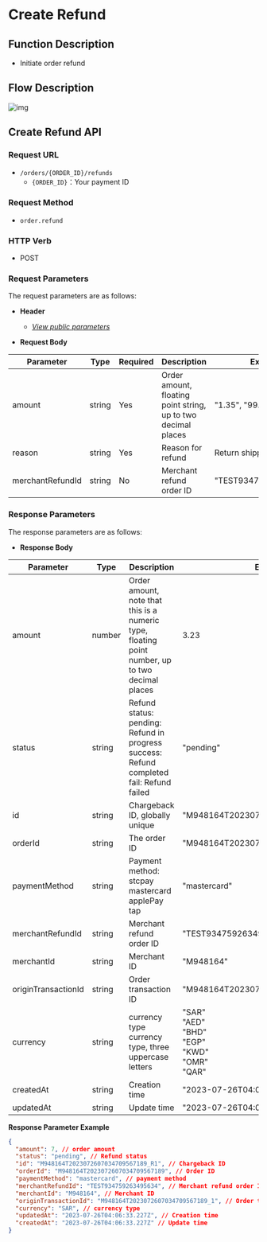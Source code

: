 # Create Refund

## Function Description

- Initiate order refund

## Flow Description

![img](/images/payinApi_en/refund.svg)

## Create Refund API

### Request URL

- `/orders/{ORDER_ID}/refunds`
  - `{ORDER_ID}`：Your payment ID

### Request Method

- `order.refund`

### HTTP Verb

- POST

### Request Parameters

The request parameters are as follows:

- **Header**

  - [_View public parameters_](/en/payinApi/callMethod/callMethod#public-parameters)

- **Request Body**

| **Parameter**    | **Type** | **Required** | **Description**                                               | **Example**            |
| ---------------- | -------- | ------------ | ------------------------------------------------------------- | ---------------------- |
| amount           | string   | Yes          | Order amount, floating point string, up to two decimal places | "1.35", "99.10", "127" |
| reason           | string   | Yes          | Reason for refund                                             | Return shipping fee    |
| merchantRefundId | string   | No           | Merchant refund order ID                                      | "TEST934759263495634"  |

### Response Parameters

The response parameters are as follows:

- **Response Body**

| **Parameter**       | **Type** | **Description**                                                                                         | **Example**                                                  |
| ------------------- | -------- | ------------------------------------------------------------------------------------------------------- | ------------------------------------------------------------ |
| amount              | number   | Order amount, note that this is a numeric type, floating point number, up to two decimal places         | 3.23                                                         |
| status              | string   | Refund status: <br> pending: Refund in progress <br> success: Refund completed <br> fail: Refund failed | "pending"                                                    |
| id                  | string   | Chargeback ID, globally unique                                                                          | "M948164T2023072607034709567189_R1"                          |
| orderId             | string   | The order ID                                                                                            | "M948164T2023072607034709567189"                             |
| paymentMethod       | string   | Payment method: <br> stcpay <br> mastercard <br> applePay <br> tap                                      | "mastercard"                                                 |
| merchantRefundId    | string   | Merchant refund order ID                                                                                | "TEST934759263495634"                                        |
| merchantId          | string   | Merchant ID                                                                                             | "M948164"                                                    |
| originTransactionId | string   | Order transaction ID                                                                                    | "M948164T2023072607034709567189_1"                           |
| currency            | string   | currency type currency type, three uppercase letters                                                    | "SAR"<br>"AED"<br>"BHD"<br>"EGP"<br>"KWD"<br>"OMR"<br >"QAR" |
| createdAt           | string   | Creation time                                                                                           | "2023-07-26T04:06:33.227Z"                                   |
| updatedAt           | string   | Update time                                                                                             | "2023-07-26T04:06:33.227Z"                                   |

**Response Parameter Example**

```json
{
  "amount": 7, // order amount
  "status": "pending", // Refund status
  "id": "M948164T2023072607034709567189_R1", // Chargeback ID
  "orderId": "M948164T2023072607034709567189", // Order ID
  "paymentMethod": "mastercard", // payment method
  "merchantRefundId": "TEST934759263495634", // Merchant refund order ID
  "merchantId": "M948164", // Merchant ID
  "originTransactionId": "M948164T2023072607034709567189_1", // Order transaction ID
  "currency": "SAR", // currency type
  "updatedAt": "2023-07-26T04:06:33.227Z", // Creation time
  "createdAt": "2023-07-26T04:06:33.227Z" // Update time
}
```